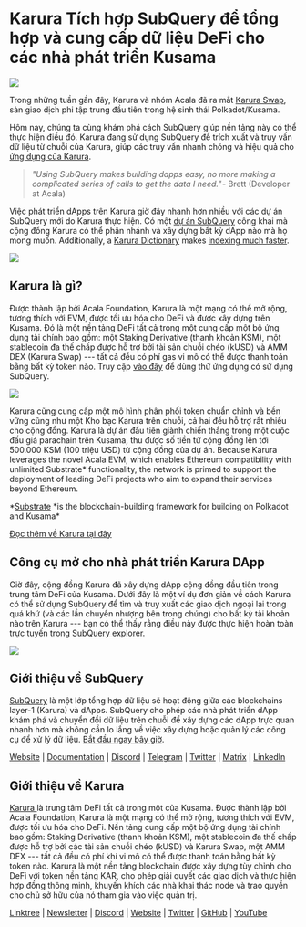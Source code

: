 # Karura Tích hợp SubQuery để tổng hợp và cung cấp dữ liệu DeFi cho các nhà phát triển Kusama

![](https://cdn-images-1.medium.com/max/1600/0*EBj5be1webNUchfi)

Trong những tuần gần đây, Karura và nhóm Acala đã ra mắt [Karura Swap](https://apps.karura.network/), sàn giao dịch phi tập trung đầu tiên trong hệ sinh thái Polkadot/Kusama.

Hôm nay, chúng ta cùng khám phá cách SubQuery giúp nền tảng này có thể thực hiện điều đó. Karura đang sử dụng SubQuery để trích xuất và truy vấn dữ liệu từ chuỗi của Karura, giúp các truy vấn nhanh chóng và hiệu quả cho [ứng dụng của Karura](https://apps.karura.network/).

> *"Using SubQuery makes building dapps easy, no more making a complicated series of calls to get the data I need."* - Brett (Developer at Acala)

Việc phát triển dApps trên Karura giờ đây nhanh hơn nhiều với các dự án SubQuery mới do Karura thực hiện. Có một [dự án SubQuery](https://explorer.subquery.network/subquery/AcalaNetwork/karura) công khai mà cộng đồng Karura có thể phân nhánh và xây dựng bất kỳ dApp nào mà họ mong muốn. Additionally, a [Karura Dictionary](https://explorer.subquery.network/subquery/AcalaNetwork/karura-dictionary) makes [indexing much faster](../blogs/20210630-SubQuery-Just-Got-a-lot-Faster-with-the-Dictionary.md).

![](https://cdn-images-1.medium.com/max/1600/1*vvI_pI93mhe4kzSNQ2yMoQ.png)

## Karura là gì?

Được thành lập bởi Acala Foundation, Karura là một mạng có thể mở rộng, tương thích với EVM, được tối ưu hóa cho DeFi và được xây dựng trên Kusama. Đó là một nền tảng DeFi tất cả trong một cung cấp một bộ ứng dụng tài chính bao gồm: một Staking Derivative (thanh khoản KSM), một stablecoin đa thế chấp được hỗ trợ bởi tài sản chuỗi chéo (kUSD) và AMM DEX (Karura Swap) --- tất cả đều có phí gas vi mô có thể được thanh toán bằng bất kỳ token nào. Truy cập [vào đây](http://apps.karura.network) để dùng thử ứng dụng có sử dụng SubQuery.

![](https://cdn-images-1.medium.com/max/1600/0*g174RcFJwJcw2ITS)

Karura cũng cung cấp một mô hình phân phối token chuẩn chỉnh và bền vững cũng như một Kho bạc Karura trên chuỗi, cả hai đều hỗ trợ rất nhiều cho cộng đồng. Karura là dự án đầu tiên giành chiến thắng trong một cuộc đấu giá parachain trên Kusama, thu được số tiền từ cộng đồng lên tới 500.000 KSM (100 triệu USD) từ cộng đồng của dự án. Because Karura leverages the novel Acala EVM, which enables Ethereum compatibility with unlimited Substrate\* functionality, the network is primed to support the deployment of leading DeFi projects who aim to expand their services beyond Ethereum.

*[Substrate](http://substrate.dev/) *is the blockchain-building framework for building on Polkadot and Kusama\*

[Đọc thêm về Karura tại đây](https://medium.com/acalanetwork/countdown-to-karura-a-deep-dive-on-the-defi-hub-of-kusama-410066fc1e1f)

## Công cụ mở cho nhà phát triển Karura DApp

Giờ đây, cộng đồng Karura đã xây dựng dApp cộng đồng đầu tiên trong trung tâm DeFi của Kusama. Dưới đây là một ví dụ đơn giản về cách Karura có thể sử dụng SubQuery để tìm và truy xuất các giao dịch ngoại lai trong quá khứ (và các lần chuyển nhượng bên trong chúng) cho bất kỳ tài khoản nào trên Karura --- bạn có thể thấy rằng điều này được thực hiện hoàn toàn trực tuyến trong [SubQuery explorer](https://explorer.subquery.network/subquery/AcalaNetwork/karura).

![](https://cdn-images-1.medium.com/max/1600/0*t6stH0LeQC8M5fSp)

## Giới thiệu về SubQuery

[SubQuery](https://subquery.network/) là một lớp tổng hợp dữ liệu sẽ hoạt động giữa các blockchains layer-1 (Karura) và dApps. SubQuery cho phép các nhà phát triển dApp khám phá và chuyển đổi dữ liệu trên chuỗi để xây dựng các dApp trực quan nhanh hơn mà không cần lo lắng về việc xây dựng hoặc quản lý các công cụ để xử lý dữ liệu. [Bắt đầu ngay bây giờ](https://doc.subquery.network/).

[Website](https://subquery.network/) | [Documentation](https://doc.subquery.network/) | [Discord](https://discord.com/invite/78zg8aBSMG) | [Telegram](https://t.me/subquerynetwork) | [Twitter](https://twitter.com/subquerynetwork) | [Matrix](https://matrix.to/#/#subquery:matrix.org) | [LinkedIn](https://www.linkedin.com/company/subquery)

## Giới thiệu về Karura

[ Karura ](http://acala.network/karura) là trung tâm DeFi tất cả trong một của Kusama. Được thành lập bởi Acala Foundation, Karura là một mạng có thể mở rộng, tương thích với EVM, được tối ưu hóa cho DeFi. Nền tảng cung cấp một bộ ứng dụng tài chính bao gồm: Staking Derivative (thanh khoản KSM), một stablecoin đa thế chấp được hỗ trợ bởi các tài sản chuỗi chéo (kUSD) và Karura Swap, một AMM DEX --- tất cả đều có phí khí vi mô có thể được thanh toán bằng bất kỳ token nào. Karura là một nền tảng blockchain được xây dựng tùy chỉnh cho DeFi với token nền tảng KAR, cho phép giải quyết các giao dịch và thực hiện hợp đồng thông minh, khuyến khích các nhà khai thác node và trao quyền cho chủ sở hữu của nó tham gia vào việc quản trị.

[Linktree](http://linktr.ee/karuranetwork) | [Newsletter](https://share.hsforms.com/1X9RxkXk-R62I0VNbATaDXw4h8qc) | [Discord](https://discord.gg/vdbFVCH) | [Website](http://acala.network/karura) | [Twitter](https://twitter.com/KaruraNetwork) | [GitHub](https://github.com/AcalaNetwork/Acala) | [YouTube](http://youtube.com/c/acalanetwork)
